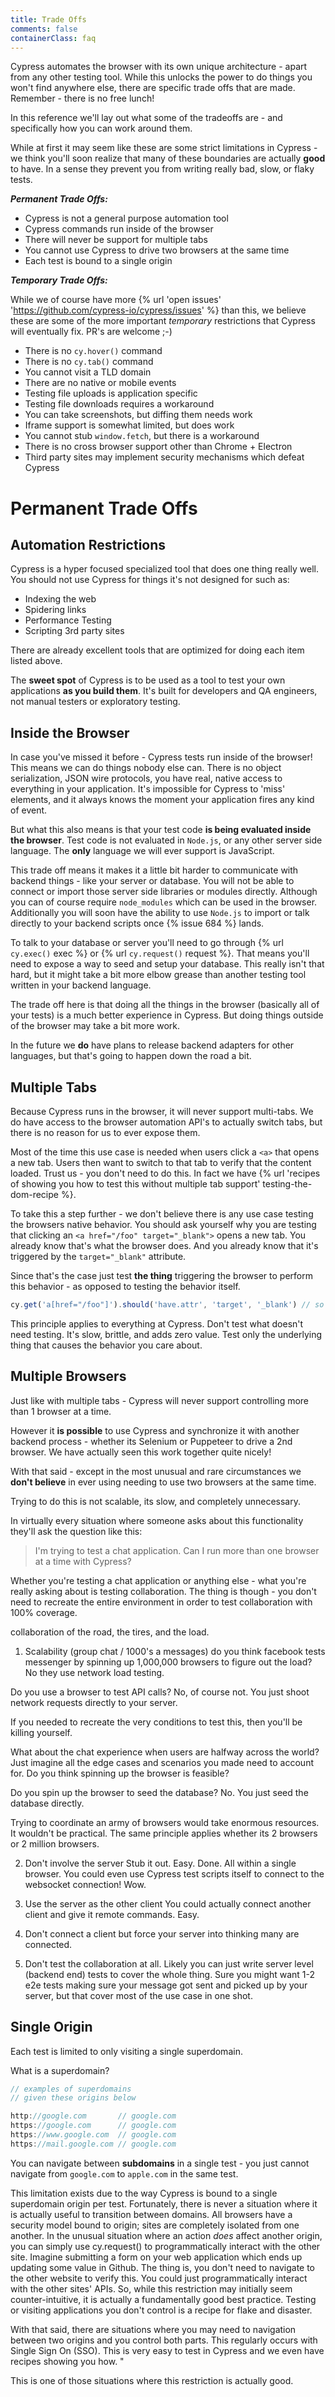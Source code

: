 ```yaml
---
title: Trade Offs
comments: false
containerClass: faq
---
```


Cypress automates the browser with its own unique architecture - apart from any other testing tool. While this unlocks the power to do things you won't find anywhere else, there are specific trade offs that are made. Remember - there is no free lunch!

In this reference we'll lay out what some of the tradeoffs are - and specifically how you can work around them.

While at first it may seem like these are some strict limitations in Cypress - we think you'll soon realize that many of these boundaries are actually **good** to have. In a sense they prevent you from writing really bad, slow, or flaky tests.

***Permanent Trade Offs:***

- Cypress is not a general purpose automation tool
- Cypress commands run inside of the browser
- There will never be support for multiple tabs
- You cannot use Cypress to drive two browsers at the same time
- Each test is bound to a single origin

***Temporary Trade Offs:***

While we of course have more {% url 'open issues' 'https://github.com/cypress-io/cypress/issues' %} than this, we believe these are some of the more important *temporary* restrictions that Cypress will eventually fix. PR's are welcome ;-)

- There is no `cy.hover()` command
- There is no `cy.tab()` command
- You cannot visit a TLD domain
- There are no native or mobile events
- Testing file uploads is application specific
- Testing file downloads requires a workaround
- You can take screenshots, but diffing them needs work
- Iframe support is somewhat limited, but does work
- You cannot stub `window.fetch`, but there is a workaround
- There is no cross browser support other than Chrome + Electron
- Third party sites may implement security mechanisms which defeat Cypress

# Permanent Trade Offs

## Automation Restrictions

Cypress is a hyper focused specialized tool that does one thing really well. You should not use Cypress for things it's not designed for such as:

- Indexing the web
- Spidering links
- Performance Testing
- Scripting 3rd party sites

There are already excellent tools that are optimized for doing each item listed above.

The **sweet spot** of Cypress is to be used as a tool to test your own applications **as you build them**. It's built for developers and QA engineers, not manual testers or exploratory testing.

## Inside the Browser

In case you've missed it before - Cypress tests run inside of the browser! This means we can do things nobody else can. There is no object serialization, JSON wire protocols, you have real, native access to everything in your application. It's impossible for Cypress to 'miss' elements, and it always knows the moment your application fires any kind of event.

But what this also means is that your test code **is being evaluated inside the browser**. Test code is not evaluated in `Node.js`, or any other server side language. The **only** language we will ever support is JavaScript.

This trade off means it makes it a little bit harder to communicate with backend things - like your server or database. You will not be able to connect or import those server side libraries or modules directly. Although you can of course require `node_modules` which can be used in the browser. Additionally you will soon have the ability to use `Node.js` to import or talk directly to your backend scripts once {% issue 684 %} lands.

To talk to your database or server you'll need to go through {% url `cy.exec()` exec %} or {% url `cy.request()` request %}. That means you'll need to expose a way to seed and setup your database. This really isn't that hard, but it might take a bit more elbow grease than another testing tool written in your backend language.

The trade off here is that doing all the things in the browser (basically all of your tests) is a much better experience in Cypress. But doing things outside of the browser may take a bit more work.

In the future we **do** have plans to release backend adapters for other languages, but that's going to happen down the road a bit.

## Multiple Tabs

Because Cypress runs in the browser, it will never support multi-tabs. We do have access to the browser automation API's to actually switch tabs, but there is no reason for us to ever expose them.

Most of the time this use case is needed when users click a `<a>` that opens a new tab. Users then want to switch to that tab to verify that the content loaded. Trust us - you don't need to do this. In fact we have {% url 'recipes of showing you how to test this without multiple tab support' testing-the-dom-recipe %}.

To take this a step further - we don't believe there is any use case testing the browsers native behavior. You should ask yourself why you are testing that clicking an `<a href="/foo" target="_blank">` opens a new tab. You already know that's what the browser does. And you already know that it's triggered by the `target="_blank"` attribute.

Since that's the case just test **the thing** triggering the browser to perform this behavior - as opposed to testing the behavior itself.

```js
cy.get('a[href="/foo"]').should('have.attr', 'target', '_blank') // so simple
```

This principle applies to everything at Cypress. Don't test what doesn't need testing. It's slow, brittle, and adds zero value. Test only the underlying thing that causes the behavior you care about.

## Multiple Browsers

Just like with multiple tabs - Cypress will never support controlling more than 1 browser at a time.

However it **is possible** to use Cypress and synchronize it with another backend process - whether its Selenium or Puppeteer to drive a 2nd browser. We have actually seen this work together quite nicely!

With that said - except in the most unusual and rare circumstances we **don't believe** in ever using needing to use two browsers at the same time.

Trying to do this is not scalable, its slow, and completely unnecessary.

In virtually every situation where someone asks about this functionality they'll ask the question like this:

> I'm trying to test a chat application. Can I run more than one browser at a time with Cypress?

Whether you're testing a chat application or anything else - what you're really asking about is testing collaboration. The thing is though - you don't need to recreate the entire environment in order to test collaboration with 100% coverage.

collaboration of the road, the tires, and the load.

1. Scalability (group chat / 1000's a messages)
do you think facebook tests messenger by spinning up 1,000,000 browsers to figure out the load? No they use network load testing.

Do you use a browser to test API calls? No, of course not. You just shoot network requests directly to your server.

If you needed to recreate the very conditions to test this, then you'll be killing yourself.

What about the chat experience when users are halfway across the world? Just imagine all the edge cases and scenarios you made need to account for. Do you think spinning up the browser is feasible?

Do you spin up the browser to seed the database? No. You just seed the database directly.

Trying to coordinate an army of browsers would take enormous resources. It wouldn't be practical. The same principle applies whether its 2 browsers or 2 million browsers.

2. Don't involve the server
Stub it out. Easy. Done. All within a single browser. You could even use Cypress test scripts itself to connect to the websocket connection! Wow.

3. Use the server as the other client
You could actually connect another client and give it remote commands. Easy.

4. Don't connect a client but force your server into thinking many are connected.

5. Don't test the collaboration at all. Likely you can just write server level (backend end) tests to cover the whole thing. Sure you might want 1-2 e2e tests making sure your message got sent and picked up by your server, but that cover most of the use case in one shot.

## Single Origin

Each test is limited to only visiting a single superdomain.

What is a superdomain?

```js
// examples of superdomains
// given these origins below

http://google.com       // google.com
https://google.com      // google.com
https://www.google.com  // google.com
https://mail.google.com // google.com
```

You can navigate between **subdomains** in a single test - you just cannot navigate from `google.com` to `apple.com` in the same test.

This limitation exists due to the way Cypress is bound to a single superdomain origin per test. Fortunately, there is never a situation where it is actually useful to transition between domains. All browsers have a security model bound to origin; sites are completely isolated from one another. In the unusual situation where an action *does* affect another origin, you can simply use cy.request() to programmatically interact with the other site. Imagine submitting a form on your web application which ends up updating some value in Github. The thing is, you don't need to navigate to the other website to verify this. You could just programmatically interact with the other sites' APIs. So, while this restriction may initially seem counter-intuitive, it is actually a fundamentally good best practice. Testing or visiting applications you don't control is a recipe for flake and disaster.

With that said, there are situations where you may need to navigation between two origins and you control both parts. This regularly occurs with Single Sign On (SSO). This is very easy to test in Cypress and we even have recipes showing you how. "


This is one of those situations where this restriction is actually good.
